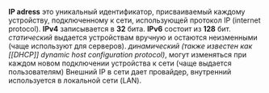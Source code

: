 **IP adress** это уникальный идентификатор, присваиваемый каждому устройству, подключенному к сети, использующей протокол IP (internet protocol).
**IPv4** записывается в **32** бита. **IPv6** состоит из **128** бит.
*статический* выдается устройствам вручную и остаются неизменными (чаще используют для серверов).
*динамический (также известен как [[DHCP]] dynamic host configuration protocol)*, могут изменяться при каждом новом подключении устройства к сети (чаще выдается пользователям)
Внешний IP в сети дает провайдер, внутренний используется в локальной сети (LAN).

